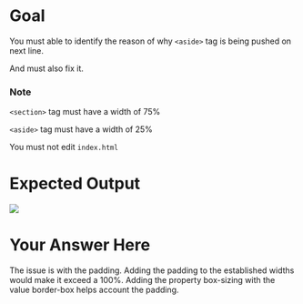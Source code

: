 # Goal

You must able to identify the reason of why `<aside>` tag is being pushed on next line.

And must also fix it.

### Note

`<section>` tag must have a width of 75%

`<aside>` tag must have a width of 25%

You must not edit `index.html`

# Expected Output

<img src="https://cdn.glitch.com/7373e19d-cfff-4c35-8ae0-a64502512e61%2Fa33902fd-7b6d-44eb-86ed-9a4505811745.image.png?v=1610011580923">

# Your Answer Here

The issue is with the padding. Adding the padding to the established widths would make it exceed a 100%. Adding the property box-sizing with the value border-box helps account the padding.
